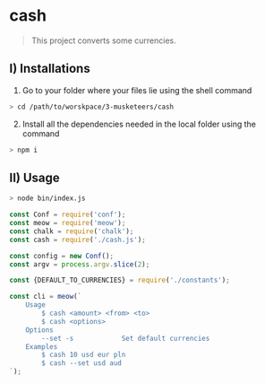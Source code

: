 # cash

> This project converts some currencies.

## I) Installations

1) Go to your folder where your files lie using the shell command
```sh
> cd /path/to/worskpace/3-musketeers/cash
```

2) Install all the dependencies needed in the local folder using the command
```sh
> npm i
```

## II) Usage

```sh
> node bin/index.js
```

```js
const Conf = require('conf');
const meow = require('meow');
const chalk = require('chalk');
const cash = require('./cash.js');

const config = new Conf();
const argv = process.argv.slice(2);

const {DEFAULT_TO_CURRENCIES} = require('./constants');

const cli = meow(`
	Usage
		$ cash <amount> <from> <to>
		$ cash <options>
	Options
		--set -s 			Set default currencies
	Examples
		$ cash 10 usd eur pln
		$ cash --set usd aud
`);
```
